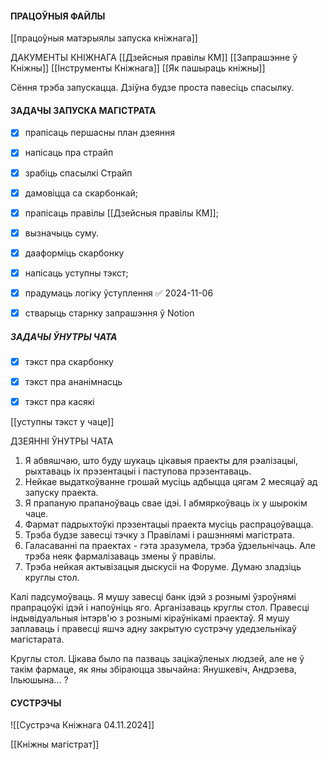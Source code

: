 
#### ПРАЦОЎНЫЯ ФАЙЛЫ
[[працоўныя матэрыялы запуска кніжнага]]

ДАКУМЕНТЫ КНІЖНАГА
[[Дзейсныя правілы КМ]]
[[Запрашэнне ў Кніжны]]
[[Інструменты Кніжнага]]
[[Як пашыраць кніжны]]


Сёння трэба запускацца. Дзіўна будзе проста павесіць спасылку. 

#### ЗАДАЧЫ ЗАПУСКА МАГІСТРАТА
- [x] прапісаць першасны план дзеяння
- [x] напісаць пра страйп
- [x] зрабіць спасылкі Страйп
- [x] дамовіцца са скарбонкай;
- [x] прапісаць правілы [[Дзейсныя правілы КМ]];
- [x] вызначыць суму.
- [x] дааформіць скарбонку
- [x] напісаць уступны тэкст;
- [x] прадумаць логіку ўступлення ✅ 2024-11-06
- [x] стварыць старнку запрашэння ў Notion



##### ЗАДАЧЫ ЎНУТРЫ ЧАТА
- [x] тэкст пра скарбонку
- [x] тэкст пра ананімнасць
- [x] тэкст пра касякі


[[уступны тэкст у чаце]]



ДЗЕЯННІ ЎНУТРЫ ЧАТА
1. Я абвяшчаю, што буду шукаць цікавыя праекты для рэалізацыі, рыхтаваць іх прэзентацыі і паступова прэзентаваць. 
2. Нейкае выдаткоўванне грошай мусіць адбыцца цягам 2 месяцаў ад запуску праекта.
3. Я прапаную прапаноўваць свае ідэі. І абмяркоўваць іх у шырокім чаце.
4. Фармат падрыхтоўкі прэзентацыі праекта мусіць распрацоўвацца.
5. Трэба будзе завесці тэчку з Правіламі і рашэннямі магістрата.
6. Галасаванні па праектах - гэта зразумела, трэба ўдзельнічаць. Але трэба неяк фармалізаваць змены ў правілы.
7. Трэба нейкая актывізацыя дыскусіі на Форуме. Думаю зладзіць круглы стол.


Калі падсумоўваць.
Я мушу завесці банк ідэй з рознымі ўзроўнямі прапрацоўкі ідэй і напоўніць яго.
Арганізаваць круглы стол.
Правесці індывідуальныя інтэрв'ю з рознымі кіраўнікамі праектаў.
Я мушу заплаваць і правесці яшчэ адну закрытую сустрэчу удедзельнікаў магістарата.

Круглы стол.
Цікава было па пазваць зацікаўленых людзей, але не ў такім фармаце, як яны збіраюцца звычайна: Янушкевіч, Андрэева, Ільюшына... ?



#### СУСТРЭЧЫ

![[Сустрэча Кніжнага 04.11.2024]]


[[Кніжны магістрат]]
